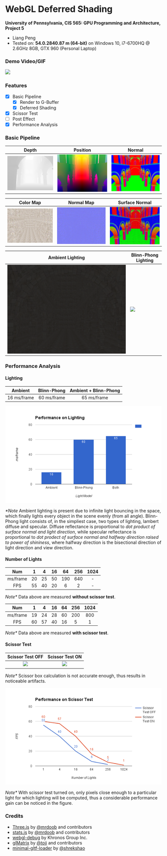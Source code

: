 WebGL Deferred Shading
======================

**University of Pennsylvania, CIS 565: GPU Programming and Architecture, Project 5**

* Liang Peng
* Tested on: **54.0.2840.87 m (64-bit)** on
  Windows 10, i7-6700HQ @ 2.6GHz 8GB, GTX 960 (Personal Laptop)

[//]: # "### Live Online"

[//]: # "[![](img/dummy.jpg)](http://itoupeter.github.io/Project5-WebGL-Deferred-Shading-with-glTF/)"

### Demo Video/GIF

![](img/scissor_on.gif)

### Features

* [x] Basic Pipeline
  * [x] Render to G-Buffer
  * [x] Deferred Shading
* [x] Scissor Test
* [ ] Post Effect
* [x] Performance Analysis

### Basic Pipeline

Depth | Position | Normal
--- | --- | ---
![](img/depth.PNG) | ![](img/position.png) | ![](img/normal.png)

Color Map | Normal Map | Surface Normal
--- | --- | ---
![](img/color.png) | ![](img/normal_map.png) | ![](img/surface_normal.png)

Ambient Lighting | Blinn-Phong Lighting
--- | ---
![](img/ambient.png) | ![](img/blinn_phong.gif)

### Performance Analysis


#### Lighting

Ambient | Blinn-Phong | Ambient + Blinn-Phong
:---:|:---:|:---:
16 ms/frame | 60 ms/frame | 65 ms/frame

![](img/perf_lighting.png)

_*Note_ Ambient lighting is present due to infinite light bouncing in the space, which finally lights every object in the scene evenly (from all angle). Blinn-Phong light consists of, in the simpliest case, two types of lighting, lambert diffuse and specular. Diffuse reflectance is proportional to _dot product of surface normal and light direction_, while specular reflectance is proportional to _dot prodect of surface normal and halfway direction raised to power of shininess_, where halfway direction is the bisectional direction of light direction and view direction.

#### Number of Lights

Num | 1 | 4 | 16 | 64 | 256 | 1024
:---:|:---:|:---:|:---:|:---:|:---:|:---:
ms/frame | 20 | 25 | 50 | 190 | 640 | -
FPS | 55 | 40 | 20 | 6 | 2 | -
_Note*_ Data above are measured __without scissor test__.

Num | 1 | 4 | 16 | 64 | 256 | 1024
:---:|:---:|:---:|:---:|:---:|:---:|:---:
ms/frame | 19 | 24 | 28 | 60 | 200 | 800
FPS | 60 | 57 | 40 | 16 | 5 | 1
_Note*_ Data above are measured __with scissor test__.

#### Scissor Test

Scissor Test OFF | Scissor Test ON
:---:|:---:
![](img/scissor_off.gif) | ![](img/scissor_on.gif)
_Note*_ Scissor box calculation is not accurate enough, thus results in noticeable artifacts.

![](img/perf_scissor.png)

_Note*_ With scissor test turned on, only pixels close enough to a particular light for which lighting will be computed, thus a considerable performance gain can be noticed in the figure.

### Credits

* [Three.js](https://github.com/mrdoob/three.js) by [@mrdoob](https://github.com/mrdoob) and contributors
* [stats.js](https://github.com/mrdoob/stats.js) by [@mrdoob](https://github.com/mrdoob) and contributors
* [webgl-debug](https://github.com/KhronosGroup/WebGLDeveloperTools) by Khronos Group Inc.
* [glMatrix](https://github.com/toji/gl-matrix) by [@toji](https://github.com/toji) and contributors
* [minimal-gltf-loader](https://github.com/shrekshao/minimal-gltf-loader) by [@shrekshao](https://github.com/shrekshao)
